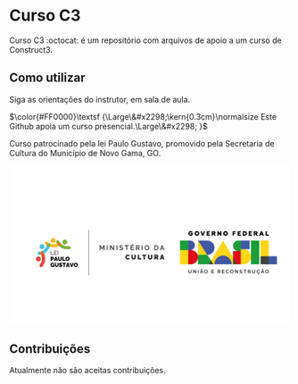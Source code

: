 # Curso C3

Curso C3 :octocat: é um repositório com arquivos de apoio a um curso de Construct3.

## Como utilizar

Siga as orientações do instrutor, em sala de aula.

<p align="center">

$\color{#FF0000}\textsf
{\Large\&#x2298;\kern{0.3cm}\normalsize
Este Github apoia um curso presencial.\Large\&#x2298;
}$

</p>

<!--
<table><tr><td bgcolor=\"blue\";>Este Github apoia um curso presencial.</td></tr></table>

**_Este Github apoia um curso presencial._**
-->

Curso patrocinado pela lei Paulo Gustavo, promovido pela Secretaria de Cultura do Município de Novo Gama, GO.
<p align="center">
<img src="https://github.com/Marcos-Leao/CursoC3/blob/main/LPG.png"/>
</p>

## Contribuições

Atualmente não são aceitas contribuições.
